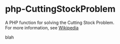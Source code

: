php-CuttingStockProblem
=======================

A PHP function for solving the Cutting Stock Problem.<br>
For more information, see <a href="http://en.wikipedia.org/wiki/Cutting_stock_problem">Wikipedia</a>

blah
